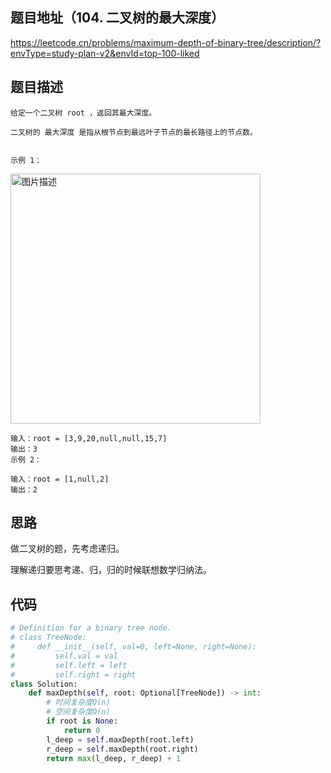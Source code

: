 ## 题目地址（104. 二叉树的最大深度）

https://leetcode.cn/problems/maximum-depth-of-binary-tree/description/?envType=study-plan-v2&envId=top-100-liked

## 题目描述

```
给定一个二叉树 root ，返回其最大深度。

二叉树的 最大深度 是指从根节点到最远叶子节点的最长路径上的节点数。


示例 1：
```

<p>
<img src="https://assets.leetcode.com/uploads/2020/11/26/tmp-tree.jpg" alt="图片描述" width="400" />
</p>

 
```
输入：root = [3,9,20,null,null,15,7]
输出：3
示例 2：

输入：root = [1,null,2]
输出：2

```

## 思路

做二叉树的题，先考虑递归。

理解递归要思考递、归，归的时候联想数学归纳法。



## 代码

```python
# Definition for a binary tree node.
# class TreeNode:
#     def __init__(self, val=0, left=None, right=None):
#         self.val = val
#         self.left = left
#         self.right = right
class Solution:
    def maxDepth(self, root: Optional[TreeNode]) -> int:
        # 时间复杂度O(n)
        # 空间复杂度O(n)
        if root is None:
            return 0
        l_deep = self.maxDepth(root.left)
        r_deep = self.maxDepth(root.right)
        return max(l_deep, r_deep) + 1
```
